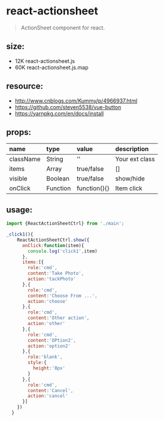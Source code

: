 # react-actionsheet
> ActionSheet component for react.

## size:
+ 12K	react-actionsheet.js
+ 60K	react-actionsheet.js.map

## resource:
+ http://www.cnblogs.com/Kummy/p/4966937.html
+ https://github.com/steven5538/vue-button
+ https://yarnpkg.com/en/docs/install


## props:
| name | type | value | description |
| :----| :----| :----| :----|
| className  | String | '' | Your ext class |
| items  | Array | true/false | [] |
| visible  | Boolean | true/false | show/hide |
| onClick  | Function | function(){} | Item click |


## usage:
```javascript
import {ReactActionSheetCtrl} from './main';

_click1(){
    ReactActionSheetCtrl.show({
      onClick:function(item){
        console.log('click1',item)
      },
      items:[{
        role:'cmd',
        content:'Take Photo',
        action:'tackPhoto'
      },{
        role:'cmd',
        content:'Choose From ...',
        action:'choose'
      },{
        role:'cmd',
        content:'Other action',
        action:'other'
      },{
        role:'cmd',
        content:'OPtion2',
        action:'option2'
      },{
        role:'blank',
        style:{
          height:'8px'
        }
      },{
        role:'cmd',
        content:'Cancel',
        action:'cancel'
      }]
    })
  }
```
